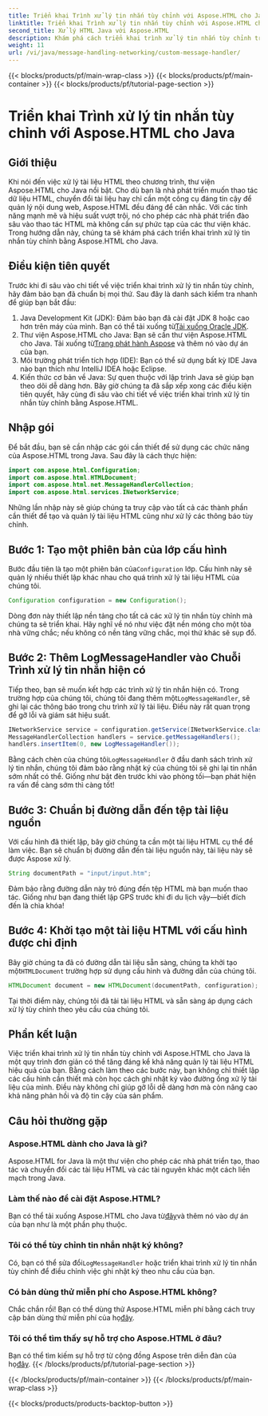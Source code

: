 ```yaml
---
title: Triển khai Trình xử lý tin nhắn tùy chỉnh với Aspose.HTML cho Java
linktitle: Triển khai Trình xử lý tin nhắn tùy chỉnh với Aspose.HTML cho Java
second_title: Xử lý HTML Java với Aspose.HTML
description: Khám phá cách triển khai trình xử lý tin nhắn tùy chỉnh trong Aspose.HTML cho Java để nâng cao khả năng xử lý tài liệu và xử lý nhật ký hiệu quả.
weight: 11
url: /vi/java/message-handling-networking/custom-message-handler/
---
```


{{< blocks/products/pf/main-wrap-class >}}
{{< blocks/products/pf/main-container >}}
{{< blocks/products/pf/tutorial-page-section >}}

# Triển khai Trình xử lý tin nhắn tùy chỉnh với Aspose.HTML cho Java

## Giới thiệu
Khi nói đến việc xử lý tài liệu HTML theo chương trình, thư viện Aspose.HTML cho Java nổi bật. Cho dù bạn là nhà phát triển muốn thao tác dữ liệu HTML, chuyển đổi tài liệu hay chỉ cần một công cụ đáng tin cậy để quản lý nội dung web, Aspose.HTML đều đáng để cân nhắc. Với các tính năng mạnh mẽ và hiệu suất vượt trội, nó cho phép các nhà phát triển đào sâu vào thao tác HTML mà không cần sự phức tạp của các thư viện khác. Trong hướng dẫn này, chúng ta sẽ khám phá cách triển khai trình xử lý tin nhắn tùy chỉnh bằng Aspose.HTML cho Java.
## Điều kiện tiên quyết
Trước khi đi sâu vào chi tiết về việc triển khai trình xử lý tin nhắn tùy chỉnh, hãy đảm bảo bạn đã chuẩn bị mọi thứ. Sau đây là danh sách kiểm tra nhanh để giúp bạn bắt đầu:
1.  Java Development Kit (JDK): Đảm bảo bạn đã cài đặt JDK 8 hoặc cao hơn trên máy của mình. Bạn có thể tải xuống từ[Tải xuống Oracle JDK](https://www.oracle.com/java/technologies/javase-jdk11-downloads.html).
2.  Thư viện Aspose.HTML cho Java: Bạn sẽ cần thư viện Aspose.HTML cho Java. Tải xuống từ[Trang phát hành Aspose](https://releases.aspose.com/html/java/) và thêm nó vào dự án của bạn.
3. Môi trường phát triển tích hợp (IDE): Bạn có thể sử dụng bất kỳ IDE Java nào bạn thích như IntelliJ IDEA hoặc Eclipse. 
4. Kiến thức cơ bản về Java: Sự quen thuộc với lập trình Java sẽ giúp bạn theo dõi dễ dàng hơn.
Bây giờ chúng ta đã sắp xếp xong các điều kiện tiên quyết, hãy cùng đi sâu vào chi tiết về việc triển khai trình xử lý tin nhắn tùy chỉnh bằng Aspose.HTML.
## Nhập gói
Để bắt đầu, bạn sẽ cần nhập các gói cần thiết để sử dụng các chức năng của Aspose.HTML trong Java. Sau đây là cách thực hiện:
```java
import com.aspose.html.Configuration;
import com.aspose.html.HTMLDocument;
import com.aspose.html.net.MessageHandlerCollection;
import com.aspose.html.services.INetworkService;
```
Những lần nhập này sẽ giúp chúng ta truy cập vào tất cả các thành phần cần thiết để tạo và quản lý tài liệu HTML cũng như xử lý các thông báo tùy chỉnh.
## Bước 1: Tạo một phiên bản của lớp cấu hình
 Bước đầu tiên là tạo một phiên bản của`Configuration` lớp. Cấu hình này sẽ quản lý nhiều thiết lập khác nhau cho quá trình xử lý tài liệu HTML của chúng tôi. 
```java
Configuration configuration = new Configuration();
```
Dòng đơn này thiết lập nền tảng cho tất cả các xử lý tin nhắn tùy chỉnh mà chúng ta sẽ triển khai. Hãy nghĩ về nó như việc đặt nền móng cho một tòa nhà vững chắc; nếu không có nền tảng vững chắc, mọi thứ khác sẽ sụp đổ.
## Bước 2: Thêm LogMessageHandler vào Chuỗi Trình xử lý tin nhắn hiện có
 Tiếp theo, bạn sẽ muốn kết hợp các trình xử lý tin nhắn hiện có. Trong trường hợp của chúng tôi, chúng tôi đang thêm một`LogMessageHandler`, sẽ ghi lại các thông báo trong chu trình xử lý tài liệu. Điều này rất quan trọng để gỡ lỗi và giám sát hiệu suất.
```java
INetworkService service = configuration.getService(INetworkService.class);
MessageHandlerCollection handlers = service.getMessageHandlers();
handlers.insertItem(0, new LogMessageHandler());
```
 Bằng cách chèn của chúng tôi`LogMessageHandler` ở đầu danh sách trình xử lý tin nhắn, chúng tôi đảm bảo rằng nhật ký của chúng tôi sẽ ghi lại tin nhắn sớm nhất có thể. Giống như bật đèn trước khi vào phòng tối—bạn phát hiện ra vấn đề càng sớm thì càng tốt!
## Bước 3: Chuẩn bị đường dẫn đến tệp tài liệu nguồn
Với cấu hình đã thiết lập, bây giờ chúng ta cần một tài liệu HTML cụ thể để làm việc. Bạn sẽ chuẩn bị đường dẫn đến tài liệu nguồn này, tài liệu này sẽ được Aspose xử lý.
```java
String documentPath = "input/input.htm";
```
Đảm bảo rằng đường dẫn này trỏ đúng đến tệp HTML mà bạn muốn thao tác. Giống như bạn đang thiết lập GPS trước khi đi du lịch vậy—biết đích đến là chìa khóa!
## Bước 4: Khởi tạo một tài liệu HTML với cấu hình được chỉ định
 Bây giờ chúng ta đã có đường dẫn tài liệu sẵn sàng, chúng ta khởi tạo một`HTMLDocument` trường hợp sử dụng cấu hình và đường dẫn của chúng tôi. 
```java
HTMLDocument document = new HTMLDocument(documentPath, configuration);
```
Tại thời điểm này, chúng tôi đã tải tài liệu HTML và sẵn sàng áp dụng cách xử lý tùy chỉnh theo yêu cầu của chúng tôi.

## Phần kết luận
Việc triển khai trình xử lý tin nhắn tùy chỉnh với Aspose.HTML cho Java là một quy trình đơn giản có thể tăng đáng kể khả năng quản lý tài liệu HTML hiệu quả của bạn. Bằng cách làm theo các bước này, bạn không chỉ thiết lập các cấu hình cần thiết mà còn học cách ghi nhật ký vào đường ống xử lý tài liệu của mình. Điều này không chỉ giúp gỡ lỗi dễ dàng hơn mà còn nâng cao khả năng phản hồi và độ tin cậy của sản phẩm.
## Câu hỏi thường gặp
### Aspose.HTML dành cho Java là gì?
Aspose.HTML for Java là một thư viện cho phép các nhà phát triển tạo, thao tác và chuyển đổi các tài liệu HTML và các tài nguyên khác một cách liền mạch trong Java.
### Làm thế nào để cài đặt Aspose.HTML?
 Bạn có thể tải xuống Aspose.HTML cho Java từ[đây](https://releases.aspose.com/html/java/)và thêm nó vào dự án của bạn như là một phần phụ thuộc.
### Tôi có thể tùy chỉnh tin nhắn nhật ký không?
 Có, bạn có thể sửa đổi`LogMessageHandler` hoặc triển khai trình xử lý tin nhắn tùy chỉnh để điều chỉnh việc ghi nhật ký theo nhu cầu của bạn.
### Có bản dùng thử miễn phí cho Aspose.HTML không?
 Chắc chắn rồi! Bạn có thể dùng thử Aspose.HTML miễn phí bằng cách truy cập bản dùng thử miễn phí của họ[đây](https://releases.aspose.com/).
### Tôi có thể tìm thấy sự hỗ trợ cho Aspose.HTML ở đâu?
 Bạn có thể tìm kiếm sự hỗ trợ từ cộng đồng Aspose trên diễn đàn của họ[đây](https://forum.aspose.com/c/html/29).
{{< /blocks/products/pf/tutorial-page-section >}}

{{< /blocks/products/pf/main-container >}}
{{< /blocks/products/pf/main-wrap-class >}}

{{< blocks/products/products-backtop-button >}}
